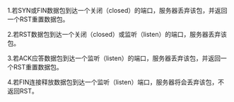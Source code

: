 1.若SYN或FIN数据包到达一个关闭（closed）的端口，服务器丢弃该包，并返回一个RST重置数据包。

2.若RST数据包到达一个关闭（closed）或监听（listen）的端口，服务器丢弃该包。

3.若ACK应答数据包到达一个监听（listen）的端口，服务器丢弃该包，并返回一个RST重置数据包。

4.若FIN连接释放数据包到达一个监听（listen）端口，服务器将会丢弃该包，不返回RST。